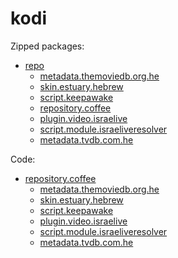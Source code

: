 # kodi
Zipped packages:
* [repo](https://github.com/noam09/kodi/tree/master/repo)
  * [metadata.themoviedb.org.he](https://github.com/noam09/kodi/tree/master/repo/metadata.themoviedb.org.he)
  * [skin.estuary.hebrew](https://github.com/noam09/kodi/tree/master/repo/skin.estuary.hebrew)
  * [script.keepawake](https://github.com/noam09/kodi/tree/master/repo/script.keepawake)
  * [repository.coffee](https://github.com/noam09/kodi/tree/master/repo/repository.coffee)
  * [plugin.video.israelive](https://github.com/noam09/kodi/tree/master/repo/plugin.video.israelive)
  * [script.module.israeliveresolver](https://github.com/noam09/kodi/tree/master/repo/script.module.israeliveresolver)
  * [metadata.tvdb.com.he](https://github.com/noam09/kodi/tree/master/repo/metadata.tvdb.com.he)

Code:
* [repository.coffee](https://github.com/noam09/kodi/tree/master/repository.coffee)
  * [metadata.themoviedb.org.he](https://github.com/noam09/kodi/tree/master/metadata.themoviedb.org.he)
  * [skin.estuary.hebrew](https://github.com/noam09/kodi/tree/master/skin.estuary.hebrew)
  * [script.keepawake](https://github.com/noam09/kodi/tree/master/script.keepawake)
  * [plugin.video.israelive](https://github.com/noam09/kodi/tree/master/plugin.video.israelive)
  * [script.module.israeliveresolver](https://github.com/noam09/kodi/tree/master/script.module.israeliveresolver)
  * [metadata.tvdb.com.he](https://github.com/noam09/kodi/tree/master/metadata.tvdb.com.he)
